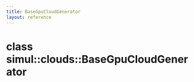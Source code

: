 ```yaml
---
title: BaseGpuCloudGenerator
layout: reference
---
```

class simul::clouds::BaseGpuCloudGenerator
===
